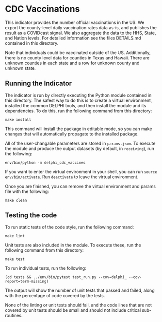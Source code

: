 # CDC Vaccinations

This indicator provides the number official vaccinations in the US. We export the county-level 
daily vaccination rates data as-is, and publishes the result as a COVIDcast signal. 
We also aggregate the data to the HHS, State, and Nation levels. 
For detailed information see the files DETAILS.md contained in this directory.

Note that individuals could be vaccinated outside of the US. Additionally, 
there is no county level data for counties in Texas and Hawaii. There are unknown 
counties in each state and a row for unknown county and unknown state.


## Running the Indicator

The indicator is run by directly executing the Python module contained in this
directory. The safest way to do this is to create a virtual environment,
installed the common DELPHI tools, and then install the module and its
dependencies. To do this, run the following command from this directory:

```
make install
```

This command will install the package in editable mode, so you can make changes that
will automatically propagate to the installed package. 

All of the user-changable parameters are stored in `params.json`. To execute
the module and produce the output datasets (by default, in `receiving`), run
the following:

```
env/bin/python -m delphi_cdc_vaccines
```

If you want to enter the virtual environment in your shell, 
you can run `source env/bin/activate`. Run `deactivate` to leave the virtual environment. 

Once you are finished, you can remove the virtual environment and 
params file with the following:

```
make clean
```

## Testing the code

To run static tests of the code style, run the following command:

```
make lint
```

Unit tests are also included in the module. To execute these, run the following
command from this directory:

```
make test
```

To run individual tests, run the following:

```
(cd tests && ../env/bin/pytest test_run.py --cov=delphi_ --cov-report=term-missing)
```

The output will show the number of unit tests that passed and failed, along
with the percentage of code covered by the tests. 

None of the linting or unit tests should fail, and the code lines that are not covered by unit tests should be small and
should not include critical sub-routines. 
